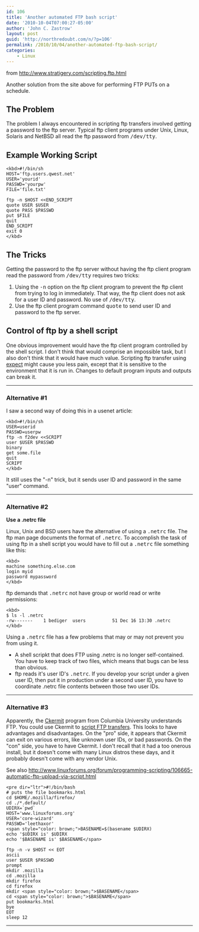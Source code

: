 ```yaml
---
id: 106
title: 'Another automated FTP bash script'
date: '2010-10-04T07:00:27-05:00'
author: 'John C. Zastrow'
layout: post
guid: 'http://northredoubt.com/n/?p=106'
permalink: /2010/10/04/another-automated-ftp-bash-script/
categories:
    - Linux
---
```


from <http://www.stratigery.com/scripting.ftp.html>

Another solution from the site above for performing FTP PUTs on a schedule.

## The Problem

The problem I always encountered in scripting ftp transfers involved getting a password to the ftp server. Typical ftp client programs under Unix, Linux, Solaris and NetBSD all read the ftp password from <kbd>/dev/tty</kbd>.

## Example Working Script

```
<kbd>#!/bin/sh
HOST='ftp.users.qwest.net'
USER='yourid'
PASSWD='yourpw'
FILE='file.txt'

ftp -n $HOST <<END_SCRIPT
quote USER $USER
quote PASS $PASSWD
put $FILE
quit
END_SCRIPT
exit 0
</kbd>
```

## The Tricks

Getting the password to the ftp server without having the ftp client program read the password from <kbd>/dev/tty</kbd> requires two tricks:

1. Using the <kbd>-n</kbd> option on the ftp client program to prevent the ftp client from trying to log in immediately. That way, the ftp client does not ask for a user ID and password. No use of <kbd>/dev/tty</kbd>.
2. Use the ftp client program command <kbd>quote</kbd> to send user ID and password to the ftp server.

## Control of ftp by a shell script

One obvious improvement would have the ftp client program controlled by the shell script. I don't think that would comprise an impossible task, but I also don't think that it would have much value. Scripting ftp transfer using [expect](http://expect.nist.gov/) might cause you less pain, except that it is sensitive to the environment that it is run in. Changes to default program inputs and outputs can break it.

- - - - - -

### Alternative #1

I saw a second way of doing this in a usenet article:

```
<kbd>#!/bin/sh
USER=userid
PASSWD=userpw
ftp -n f2dev <<SCRIPT
user $USER $PASSWD
binary
get some.file
quit
SCRIPT
</kbd>
```

It still uses the "-n" trick, but it sends user ID and password in the same "user" command.

- - - - - -

### Alternative #2

**Use a .netrc file**

Linux, Unix and BSD users have the alternative of using a <kbd>.netrc</kbd> file. The ftp man page documents the format of <kbd>.netrc</kbd>. To accomplish the task of using ftp in a shell script you would have to fill out a <kbd>.netrc</kbd> file something like this:

```
<kbd>
machine something.else.com
login myid
password mypassword
</kbd>
```

ftp demands that <kbd>.netrc</kbd> not have group or world read or write permissions:

```
<kbd>
$ ls -l .netrc
-rw-------    1 bediger  users          51 Dec 16 13:30 .netrc
</kbd>
```

Using a <kbd>.netrc</kbd> file has a few problems that may or may not prevent you from using it.

- A shell scripkt that does FTP using .netrc is no longer self-contained. You have to keep track of two files, which means that bugs can be less than obvious.
- ftp reads it's user ID's <kbd>.netrc</kbd>. If you develop your script under a given user ID, then put it in production under a second user ID, you have to coordinate .netrc file contents between those two user IDs.

- - - - - -

### Alternative #3

Apparently, the [Ckermit](http://www.columbia.edu/kermit/ck80.html) program from Columbia University understands FTP. You could use Ckermit to [script FTP transfers](http://www.columbia.edu/kermit/ftpscripts.html). This looks to have advantages and disadvantages. On the "pro" side, it appears that Ckermit can exit on various errors, like unknown user IDs, or bad passwords. On the "con" side, you have to have Ckermit. I don't recall that it had a too onerous install, but it doesn't come with many Linux distros these days, and it probably doesn't come with any vendor Unix.

See also <http://www.linuxforums.org/forum/programming-scripting/106665-automatic-ftp-upload-via-script.html>

```
<pre dir="ltr">#!/bin/bash
# puts the file bookmarks.html
cd $HOME/.mozilla/firefox/
cd ./*.default/
UDIRX=`pwd`
HOST='www.linuxforums.org'
USER='core-wizard'
PASSWD='leethaxor'
<span style="color: brown;">BASENAME=$(basename $UDIRX)
echo '$UDIRX is' $UDIRX
echo '$BASENAME is' $BASENAME</span>

ftp -n -v $HOST << EOT
ascii
user $USER $PASSWD
prompt
mkdir .mozilla
cd .mozilla
mkdir firefox
cd firefox
mkdir <span style="color: brown;">$BASENAME</span>
cd <span style="color: brown;">$BASENAME</span>
put bookmarks.html
bye
EOT
sleep 12
```

- - - - - -